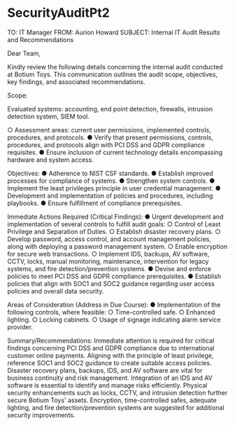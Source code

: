 # SecurityAuditPt2

TO: IT Manager
FROM: Aurion Howard
SUBJECT: Internal IT Audit Results and Recommendations

Dear Team,
<p>Kindly review the following details concerning the internal audit conducted at Botium Toys. This communication outlines the audit scope, objectives, key findings, and associated recommendations.</p>

Scope:
<p>Evaluated systems: accounting, end point detection, firewalls, intrusion detection system, SIEM tool.</p>
○ Assessment areas: current user permissions, implemented controls, procedures, and protocols.
● Verify that present permissions, controls, procedures, and protocols align with PCI DSS and GDPR compliance requisites.
● Ensure inclusion of current technology details encompassing hardware and system access.

Objectives:
● Adherence to NIST CSF standards.
● Establish improved processes for compliance of systems.
● Strengthen system controls.
● Implement the least privileges principle in user credential management.
● Development and implementation of policies and procedures, including playbooks.
● Ensure fulfillment of compliance prerequisites.

Immediate Actions Required (Critical Findings):
● Urgent development and implementation of several controls to fulfill audit goals:
○ Control of Least Privilege and Separation of Duties.
○ Establish disaster recovery plans.
○ Develop password, access control, and account management policies, along with deploying a password management system.
○ Enable encryption for secure web transactions.
○ Implement IDS, backups, AV software, CCTV, locks, manual monitoring, maintenance, intervention for legacy systems, and fire detection/prevention systems.
● Devise and enforce policies to meet PCI DSS and GDPR compliance prerequisites.
● Establish policies that align with SOC1 and SOC2 guidance regarding user access policies and overall data security.

Areas of Consideration (Address in Due Course):
● Implementation of the following controls, where feasible:
○ Time-controlled safe.
○ Enhanced lighting.
○ Locking cabinets.
○ Usage of signage indicating alarm service provider.

Summary/Recommendations: Immediate attention is required for critical findings concerning PCI DSS and GDPR compliance due to international customer online payments. Aligning with the principle of least privilege, reference SOC1 and SOC2 guidance to create suitable access policies. Disaster recovery plans, backups, IDS, and AV software are vital for business continuity and risk management. Integration of an IDS and AV software is essential to identify and manage risks efficiently. Physical security enhancements such as locks, CCTV, and intrusion detection further secure Botium Toys' assets. Encryption, time-controlled safes, adequate lighting, and fire detection/prevention systems are suggested for additional security improvements.
